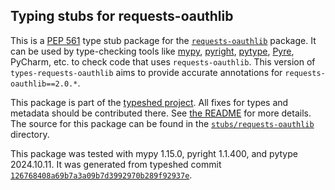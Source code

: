 ## Typing stubs for requests-oauthlib

This is a [PEP 561](https://peps.python.org/pep-0561/)
type stub package for the [`requests-oauthlib`](https://github.com/requests/requests-oauthlib) package.
It can be used by type-checking tools like
[mypy](https://github.com/python/mypy/),
[pyright](https://github.com/microsoft/pyright),
[pytype](https://github.com/google/pytype/),
[Pyre](https://pyre-check.org/),
PyCharm, etc. to check code that uses `requests-oauthlib`. This version of
`types-requests-oauthlib` aims to provide accurate annotations for
`requests-oauthlib==2.0.*`.

This package is part of the [typeshed project](https://github.com/python/typeshed).
All fixes for types and metadata should be contributed there.
See [the README](https://github.com/python/typeshed/blob/main/README.md)
for more details. The source for this package can be found in the
[`stubs/requests-oauthlib`](https://github.com/python/typeshed/tree/main/stubs/requests-oauthlib)
directory.

This package was tested with
mypy 1.15.0,
pyright 1.1.400,
and pytype 2024.10.11.
It was generated from typeshed commit
[`126768408a69b7a3a09b7d3992970b289f92937e`](https://github.com/python/typeshed/commit/126768408a69b7a3a09b7d3992970b289f92937e).
